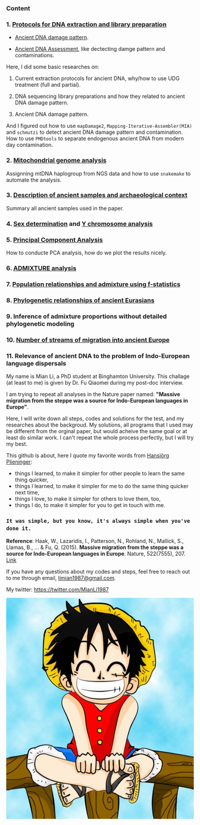 ### Content

### 1. [Protocols for DNA extraction and library preparation](https://github.com/mianlee/Fu-s-test/tree/master/Samples_LabWorks)

   - [Ancient DNA damage pattern](https://github.com/mianlee/Fu-s-test/tree/master/Ancient_DNA_Damage).
   
   - [Ancient DNA Assessment](https://github.com/mianlee/Fu-s-test/tree/master/Ancient_DNA_Assessment), like dectecting damge pattern and contaminations.

Here, I did some basic researches on: 
   
   1. Current extraction protocols for ancient DNA, why/how to use UDG treatment (full and partial).
   
   2. DNA sequencing library preparations and how they related to ancient DNA damage pattern.
   
   3. Ancient DNA damage pattern.
   
And I figured out how to use ```mapDamage2```, ```Mapping-Iterative-Assembler(MIA)``` and ```schmutzi``` to detect ancient DNA damage pattern and contamination. How to use ```PMDtools``` to separate endogenous ancient DNA from modern day contamination.
   
### 2. [Mitochondrial genome analysis](https://github.com/mianlee/Fu-s-test/tree/master/Mitochondrial_DNA_Analysis)

Assignning mtDNA haplogroup from NGS data and how to use ```snakemake``` to automate the analysis.

### 3. [Description of ancient samples and archaeological context](https://github.com/mianlee/Fu-s-test/tree/master/Sample_Background)

Summary all ancient samples used in the paper.

### 4. [Sex determination](https://github.com/mianlee/Fu-s-test/tree/master/Sex_determination) and [Y chromosome analysis](https://github.com/mianlee/Fu-s-test/tree/master/Y%20haplogroup%20prediction)

### 5. [Principal Component Analysis](https://github.com/mianlee/Fu-s-test/tree/master/PCA_analysis)

How to conducte PCA analysis, how do we plot the results nicely.

### 6. [ADMIXTURE analysis](https://github.com/mianlee/Fu-s-test/tree/master/Admixture) 

### 7. [Population relationships and admixture using f-statistics](https://github.com/mianlee/Fu-s-test/tree/master/Outgroup_F3_Statistics)

### 8. [Phylogenetic relationships of ancient Eurasians](https://github.com/mianlee/Fu-s-test/tree/master/qpGraph)


### 9. Inference of admixture proportions without detailed phylogenetic modeling

### 10. [Number of streams of migration into ancient Europe](https://github.com/mianlee/Fu-s-test/tree/master/qpWave_and_qpAdm)

### 11. Relevance of ancient DNA to the problem of Indo-European language dispersals



My name is Mian Li, a PhD student at Binghamton University. This challage (at least to me) is given by Dr. Fu Qiaomei during my post-doc interview.

I am trying to repeat all analyses in the Nature paper named: **"Massive migration from the steppe was a source for Indo-European languages in Europe"**.

Here, I will write down all steps, codes and solutions for the test, and my researches about the backgroud. My solutions, all programs that I used may be different from the orginal paper, but would acheive the same goal or at least do similar work. I can't repeat the whole process perfectly, but I will try my best.


This github is about, here I quote my favorite words from [Hansjörg Plieninger](https://hansjoerg.me/page/about/):

- things I learned, to make it simpler for other people to learn the same thing quicker,
- things I learned, to make it simpler for me to do the same thing quicker next time,
- things I love, to make it simpler for others to love them, too,
- things I do, to make it simpler for you to get in touch with me.


### ```It was simple, but you know, it's always simple when you've done it.```





**Reference**: Haak, W., Lazaridis, I., Patterson, N., Rohland, N., Mallick, S., Llamas, B., ... & Fu, Q. (2015). **Massive migration from the steppe was a source for Indo-European languages in Europe**. Nature, 522(7555), 207. [Link](https://www.nature.com/articles/nature14317)


If you have any questions about my codes and steps, feel free to reach out to me through email, limian1987@gmail.com.

My twitter: https://twitter.com/MianLi1987

![](OnePiece.jpg)
